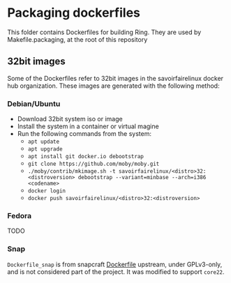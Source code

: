 # Packaging dockerfiles

This folder contains Dockerfiles for building Ring. They are used by
Makefile.packaging, at the root of this repository

## 32bit images

Some of the Dockerfiles refer to 32bit images in the savoirfairelinux docker
hub organization. These images are generated with the following method:


### Debian/Ubuntu

- Download 32bit system iso or image
- Install the system in a container or virtual magine
- Run the following commands from the system:
    * `apt update`
    * `apt upgrade`
    * `apt install git docker.io debootstrap`
    * `git clone https://github.com/moby/moby.git`
    * `./moby/contrib/mkimage.sh -t savoirfairelinux/<distro>32:<distroversion> debootstrap --variant=minbase --arch=i386 <codename>`
    * `docker login`
    * `docker push savoirfairelinux/<distro>32:<distroversion>`

### Fedora

TODO

### Snap

`Dockerfile_snap` is from snapcraft [Dockerfile](snapcraft-Dockerfile)
upstream, under GPLv3-only, and is not considered part of the project.
It was modified to support `core22`.

[stable.Dockerfile]: https://raw.githubusercontent.com/snapcore/snapcraft/main/docker/Dockerfile
